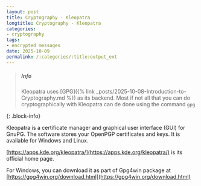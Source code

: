 ```yaml
---
layout: post
title: Cryptography - Kleopatra
longtitle: Cryptography - Kleopatra  
categories:
- cryptography
tags:
- encrypted messages
date: 2025-10-09
permalink: /:categories/:title:output_ext
---
```



> ##### Info
>
> Kleopatra uses [GPG]({% link _posts/2025-10-08-Introduction-to-Cryptography.md %}) as its backend.
> Most if not all that you can do cryptographically with Kleopatra can de done using the command `gpg`
>
{: .block-info}

Kleopatra is a certificate manager and graphical user interface (GUI) for GnuPG. The software stores your OpenPGP certificates and keys. It is available for Windows and Linux.

[https://apps.kde.org/kleopatra/](https://apps.kde.org/kleopatra/) is its official home page.

For Windows, you can download it as part of Gpg4win package at [https://gpg4win.org/download.html](https://gpg4win.org/download.html)

